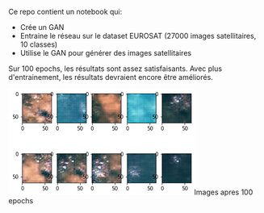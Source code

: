 Ce repo contient un notebook qui:
- Crée un GAN
- Entraine le réseau sur le dataset EUROSAT (27000 images satellitaires, 10 classes)
- Utilise le GAN pour générer des images satellitaires

Sur 100 epochs, les résultats sont assez satisfaisants. Avec plus d'entrainement, les résultats devraient encore être améliorés.

<img src='img.png'>Images apres 100 epochs</img>
